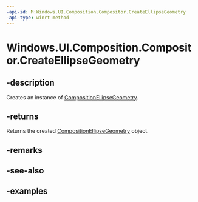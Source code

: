 ```yaml
---
-api-id: M:Windows.UI.Composition.Compositor.CreateEllipseGeometry
-api-type: winrt method
---
```


<!-- Method syntax.
public CompositionEllipseGeometry Compositor.CreateEllipseGeometry()
-->

# Windows.UI.Composition.Compositor.CreateEllipseGeometry

## -description

Creates an instance of [CompositionEllipseGeometry](compositionellipsegeometry.md).



## -returns

Returns the created [CompositionEllipseGeometry](compositionellipsegeometry.md) object.

## -remarks

## -see-also

## -examples

